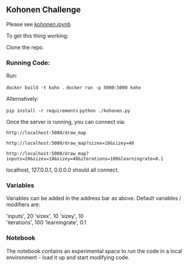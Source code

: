 ## Kohonen Challenge

Please see [kohonen.ipynb](kohonen.ipynb)

To get this thing working:

Clone the repo.

### Running Code:

Run: 

`docker build -t koho .`
`docker run -p 5000:5000 koho`

Alternatively:

`pip install -r requirements`
`python ./kohonen.py`

Once the server is running, you can connect via:

`http://localhost:5000/draw_map`

`http://localhost:5000/draw_map?sizex=10&sizey=40`

`http://localhost:5000/draw_map?inputs=20&sizex=10&sizey=40&iterations=100&learningrate=0.1`

localhost, 127.0.0.1, 0.0.0.0 should all connect.

### Variables

Variables can be added in the address bar as above. Default variables / modifiers are:

'inputs', 20
'sizex', 10
'sizey', 10   
'iterations', 100
'learningrate', 0.1

### Notebook

The notebook contains an experimental space to run the code in a local environment - load it up and start modifying code.